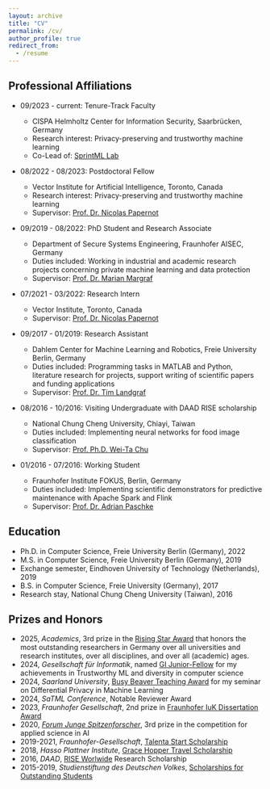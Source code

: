 ```yaml
---
layout: archive
title: "CV"
permalink: /cv/
author_profile: true
redirect_from:
  - /resume
---
```

<!--- 
{% include base_path %}
[[download](/files/academic_cv_boe.pdf)]--->

## Professional Affiliations
* 09/2023 - current: Tenure-Track Faculty
  * CISPA Helmholtz Center for Information Security, Saarbrücken, Germany
  * Research interest: Privacy-preserving and trustworthy machine learning
  * Co-Lead of: [SprintML Lab](https://sprintml.com)

* 08/2022 - 08/2023: Postdoctoral Fellow
  * Vector Institute for Artificial Intelligence, Toronto, Canada
  * Research interest: Privacy-preserving and trustworthy machine learning
  * Supervisor: [Prof. Dr. Nicolas Papernot](https://www.papernot.fr/)
  
* 09/2019 - 08/2022: PhD Student and Research Associate
  * Department of Secure Systems Engineering, Fraunhofer AISEC, Germany
  * Duties included: Working in industrial and academic research projects concerning private machine learning and data protection
  * Supervisor: [Prof. Dr. Marian Margraf](https://www.mi.fu-berlin.de/inf/groups/ag-idm/members/1_Professor_inn_en/Marian-Margraf/index.html)
  
* 07/2021 - 03/2022: Research Intern
  * Vector Institute, Toronto, Canada
  * Supervisor: [Prof. Dr. Nicolas Papernot](https://www.papernot.fr/)
  
* 09/2017 - 01/2019: Research Assistant
  * Dahlem Center for Machine Learning and Robotics, Freie University Berlin, Germany
  * Duties included: Programming tasks in MATLAB and Python, literature research for projects, support writing of scientific papers and funding applications
  * Supervisor: [Prof. Dr. Tim Landgraf](https://www.mi.fu-berlin.de/inf/groups/ag-ki/members/Professoren/Tim_Landgraf.html)
  
* 08/2016 - 10/2016: Visiting Undergraduate with DAAD RISE scholarship
  * National Chung Cheng University, Chiayi, Taiwan
  * Duties included: Implementing neural networks for food image classification
  * Supervisor: [Prof. Ph.D. Wei-Ta Chu](https://www.cs.ccu.edu.tw/~wtchu/)

* 01/2016 - 07/2016: Working Student
  * Fraunhofer Institute FOKUS, Berlin, Germany
  * Duties included: Implementing scientific demonstrators for predictive maintenance with Apache Spark and Flink
  * Supervisor: [Prof. Dr. Adrian Paschke](https://www.digital-future.berlin/en/about-us/professors/prof-dr-adrian-paschke/)

## Education

* Ph.D. in Computer Science, Freie University Berlin (Germany), 2022
* M.S. in Computer Science, Freie University Berlin (Germany), 2019
* Exchange semester, Eindhoven University of Technology (Netherlands), 2019 
* B.S. in Computer Science, Freie University (Germany), 2017
* Research stay, National Chung Cheng University (Taiwan), 2016
 
 
## Prizes and Honors
* 2025, *Academics*, 3rd prize in the [Rising Star Award](https://www.academics.de/services/nachwuchspreis-nachwuchswissenschaftler-des-jahres) that honors the most outstanding researchers in Germany over all universities and research institutes, over all disciplines, and over all (academic) ages.
* 2024, *Gesellschaft für Informatik*, named [GI Junior-Fellow](https://gi.de/meldung/ki-medizin-recht-diversitaet-gi-vier-informatik-talente-zu-junior-fellows) for my achievements in Trustworthy ML and diversity in computer science
* 2024, *Saarland University*, [Busy Beaver Teaching Award](https://cispa.de/en/busy-beaver-awards) for my seminar on Differential Privacy in Machine Learning
* 2024, *SaTML Conference*, Notable Reviewer Award
* 2023, *Fraunhofer Gesellschaft*, 2nd prize in [Fraunhofer IuK Dissertation Award](https://www.iuk.fraunhofer.de/de/news-web/2024/ict-winners-2023.html)
* 2020, [*Forum Junge Spitzenforscher*](http://forumjungespitzenforscher.de/en/review-2020/), 3rd prize in the competition for applied science in AI
* 2019-2021, *Fraunhofer-Gesellschaft*, [Talenta Start Scholarship](https://www.fraunhofer.de/de/jobs-und-karriere/wissenschaftlerinnen/fraunhofer-talenta/start.html)
* 2018, *Hasso Plattner Institute*, [Grace Hopper Travel Scholarship](https://hpi.de/news/jahrgaenge/2018/grace-hopper-celebration-stipendiatinnen-reisen-in-die-usa.html)
* 2016, *DAAD*, [RISE Worlwide](https://www.daad.de/rise/en/rise-worldwide/) Research Scholarship
* 2015-2019, *Studienstiftung des Deutschen Volkes*, [Scholarships for Outstanding Students](https://www.studienstiftung.de/en/about-us/)

  

